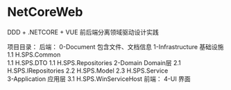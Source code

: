 # NetCoreWeb
DDD + .NETCORE + VUE 前后端分离领域驱动设计实践

项目目录：
后端：
    0-Document     包含文件、文档信息
    1-Infrastructure     基础设施 
        1.1 H.SPS.Common     
        1.1 H.SPS.DTO
        1.1 H.SPS.Repositories
    2-Domain        Domain层
        2.1 H.SPS.IRepositories
        2.2 H.SPS.Model
        2.3 H.SPS.Service      
    3-Application     应用层
        3.1 H.SPS.WinServiceHost
前端：
    4-UI    界面 
